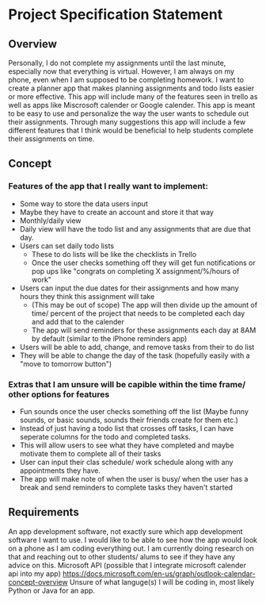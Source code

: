 # Project Specification Statement 
## Overview
Personally, I do not complete my assignments until the last minute, especially now that everything is virtual. However, I am always on my phone, even when I am supposed 
to be completing homework. I want to create a planner app that makes planning assignments and todo lists easier or more effective. This app will include many of the 
features seen in trello as well as apps like Miscrosoft calender or Google calender. This app is meant to be easy to use and personalize the way the user wants to schedule out their assignments. Through many suggestions this app will include a few different features that I think would be beneficial to help students complete their assignments on time.
## Concept
 ### Features of the app that I really want to implement:
* Some way to store the data users input
 * Maybe they have to create an account and store it that way
* Monthly/daily view 
 * Daily view will have the todo list and any assignments that are due that day.
* Users can set daily todo lists 
  * These to do lists will be like the checklists in Trello 
  * Once the user checks something off they will get fun notifications or pop ups like "congrats on completing X assignment/%/hours of work"
* Users can input the due dates for their assignments and how many hours they think this assignment will take
  * (This may be out of scope) The app will then divide up the amount of time/ percent of the project that needs to be completed each day and add that to the calender
  * The app will send reminders for these assignments each day at 8AM by default (similar to the iPhone reminders app)
* Users will be able to add, change, and remove tasks from their to do list
 * They will be able to change the day of the task (hopefully easily with a "move to tomorrow button")

 ### Extras that I am unsure will be capible within the time frame/ other options for features 
 * Fun sounds once the user checks something off the list (Maybe funny sounds, or basic sounds, sounds their friends create for them etc.)
 * Instead of just having a todo list that crosses off tasks, I can have seperate columns for the todo and completed tasks. 
  * This will allow users to see what they have completed and maybe motivate them to complete all of their tasks 
 * User can input their clas schedule/ work schedule along with any appointments they have. 
  * The app will make note of when the user is busy/ when the user has a break and send reminders to complete tasks they haven't started
## Requirements 
An app development software, not exactly sure which app development software I want to use. I would like to be able to see how the app would look on a phone as I am coding everything out. I am currently doing research on that and reaching out to other students/ alums to see if they have any advice on this. 
Microsoft API (possible that I integrate microsoft calender api into my app) 
https://docs.microsoft.com/en-us/graph/outlook-calendar-concept-overview 
Unsure of what languge(s) I will be coding in, most likely Python or Java for an app. 
